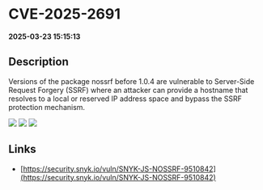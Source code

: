 # CVE-2025-2691

**2025-03-23 15:15:13**

## Description
Versions of the package nossrf before 1.0.4 are vulnerable to Server-Side Request Forgery (SSRF) where an attacker can provide a hostname that resolves to a local or reserved IP address space and bypass the SSRF protection mechanism.

![](https://img.shields.io/static/v1?label=Score&message=8.8&color=red)
![](https://img.shields.io/static/v1?label=Severity&message=HIGH&color=red)
![](https://img.shields.io/static/v1?label=CWE&message=SSRF&color=green)

## Links
- [https://security.snyk.io/vuln/SNYK-JS-NOSSRF-9510842](https://security.snyk.io/vuln/SNYK-JS-NOSSRF-9510842)
